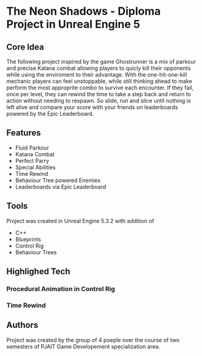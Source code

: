 # The Neon Shadows - Diploma Project in Unreal Engine 5

## Core Idea
The following project inspired by the game Ghostrunner is a mix of parkour and precise Katana combat allowing players to quicly kill their opponents while using the enviroment to their advantage. With the one-hit-one-kill mechanic players can feel unstoppable, while still thinking ahead to make perform the most approprite combo to survive each encounter. If they fail, once per level, they can rewind the time to take a step back and return to action without needing to respawn.
So slide, run and slice until nothing is left alive and compare your score with your friends on leaderboards powered by the Epic Leaderboard.

## Features
* Fluid Parkour
* Katana Combat
* Perfect Parry
* Special Abilities
* Time Rewind
* Behaviour Tree powered Enemies
* Leaderboards via Epic Leaderboard

## Tools
Project was created in Unreal Engine 5.3.2 with addition of
* C++
* Blueprints
* Control Rig
* Behaviour Trees

## Highlighed Tech

### Procedural Animation in Control Rig

### Time Rewind

[//]: <> (### Steam + Epic leaderboards)
[//]: <> (todo)


## Authors
Project was created by the group of 4 poeple over the course of two semesters of PJAIT Game Developement specialization area.

